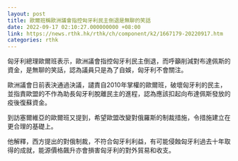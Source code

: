 ```yaml
---
layout: post
title: 歐爾班稱歐洲議會指控匈牙利民主倒退是無聊的笑話
date: 2022-09-17 02:10:27.000000000 +08:00
link: https://news.rthk.hk/rthk/ch/component/k2/1667179-20220917.htm
categories: rthk
---
```


匈牙利總理歐爾班表示，歐洲議會指控匈牙利民主倒退，而呼籲削減對布達佩斯的資金，是無聊的笑話，認為議員只是為了自娛，匈牙利不會關注。

歐洲議會日前表決通過決議，譴責自2010年掌權的歐爾班，破壞匈牙利的民主，並指責歐盟的不作為助長匈牙利脫離民主的進程，認為應該扣起向布達佩斯發放的疫後復蘇資金。

到訪塞爾維亞的歐爾班又提到，希望歐盟改變對俄羅斯的制裁措施，令措施建立在更合理的基礎上。

他解釋，西方提出的對俄制裁，不符合匈牙利利益，有可能侵蝕匈牙利過去十年取得的成就，能源價格飆升亦會損害匈牙利的對外貿易和收支。
